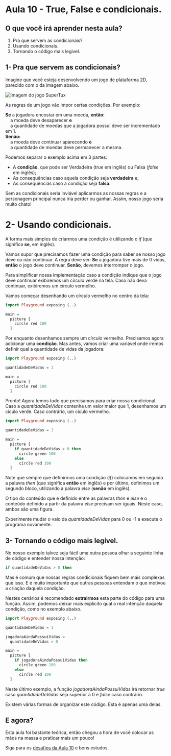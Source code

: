 # Aula 10 - True, False e condicionais.

## O que você irá aprender nesta aula?

1. Pra que servem as condicionais?
2. Usando condicionais.
3. Tornando o código mais legível.

## 1- Pra que servem as condicionais?

Imagine que você esteja desenvolvendo um jogo de plataforma 2D, parecido com
o da imagem abaixo.

![Imagem do jogo SuperTux](/resources/supertux.png)

As regras de um jogo vão impor certas condições. Por exemplo:

**Se** a jogadora encostar em uma moeda, **então:**  
&nbsp;&nbsp;&nbsp;&nbsp;a moeda deve desaparecer **e**  
&nbsp;&nbsp;&nbsp;&nbsp;a quantidade de moedas que a jogadora possui deve ser incrementado em 1.  
**Senão:**    
&nbsp;&nbsp;&nbsp;&nbsp;a moeda deve continuar aparecendo **e**  
&nbsp;&nbsp;&nbsp;&nbsp;a quantidade de moedas deve permanecer a mesma.

Podemos separar o exemplo acima em 3 partes:  
- A **condição**, que pode ser Verdadeira (*true* em inglês) ou Falsa (*false* em inglês); 
- As consequências caso aquela condição seja **verdadeira** e;  
- As consequências caso a condição seja **falsa**.

Sem as condicionais seria inviável aplicarmos as nossas regras e
a personagem principal nunca iria perder ou ganhar. Assim, nosso jogo
seria muito chato!

# 2- Usando condicionais.

A forma mais simples de criarmos uma condição é utilizando o *if*
(que significa **se**, em inglês).

Vamos supor que precisamos fazer uma condição para saber se nosso jogo
deve ou não continuar. A regra deve ser: **Se** a jogadora tive mais
de 0 vidas, **então** o jogo deve continuar. **Senão**, devemos interromper
o jogo.

Para simplificar nossa implementação caso a condição indique que o
jogo deve continuar exibiremos um círculo verde na tela. Caso não
deva continuar, exibiremos um círculo vermelho.

Vamos começar desenhando um círculo vermelho no centro da tela:

```haskell
import Playground exposing (..)

main =
  picture [
    circle red 100
  ]
```

Por enquanto desenhamos sempre um círculo vermelho. Precisamos agora
adicionar uma **condição**. Mas antes, vamos criar uma variável
onde iremos definir qual a quantidade de vidas da jogadora:

```haskell
import Playground exposing (..)

quantidadeDeVidas = 1

main =
  picture [
    circle red 100
  ]
```

Pronto! Agora temos tudo que precisamos para criar nossa condicional.
Caso a *quantidadeDeVidas* contenha um valor maior que 1, desenhamos
um cículo verde. Caso contrário, um cículo vermelho.

```haskell
import Playground exposing (..)

quantidadeDeVidas = 1

main =
  picture [ 
    if quantidadeDeVidas > 0 then
      circle green 100 
    else 
      circle red 100
  ]
```

Note que sempre que definirmos uma condição (*if*) colocamos 
em seguida a palavra *then* (que significa **então**
em inglês) e por último, definimos um segundo bloco, utilizando
a palavra *else* (**senão** em inglês).  

O tipo do conteúdo que é definido entre as palavras *then*
e *else* e o conteúdo definido a partir da palavra *else*
precisam ser iguais. Neste caso, ambos são uma figura.

Experimente mudar o valo da *quantidadeDeVidas* para 0 ou -1 e
execute o programa novamente.

## 3- Tornando o código mais legível.

No nosso exemplo talvez seja fácil uma outra pessoa olhar
a seguinte linha de código e entender nossa intenção:

```haskell
if quantidadeDeVidas > 0 then
```

Mas é comum que nossas regras condicionais fiquem bem mais
complexas que isso. E é muito importante que outras pessoas 
entendam o que motivou a criação daquela condição.

Nestes cenários é recomendado **extrairmos** esta parte do código
para uma função. Assim, podemos deixar mais explicito qual
a real intenção daquela condição, como no exemplo abaixo.

```haskell
import Playground exposing (..)

quantidadeDeVidas = 1

jogadoraAindaPossuiVidas =
  quantidadeDeVidas > 0

main =
  picture [ 
    if jogadoraAindaPossuiVidas then
      circle green 100 
    else 
      circle red 100
  ]

```

Neste último exemplo, a função *jogadoraAindaPossuiVidas* irá
retornar *true* caso *quantidadeDeVidas* seja superior a 0 e
*false* caso contrário.

Existem várias formas de organizar este código. Esta é apenas
uma delas.

## E agora?

Esta aula foi bastante teórica, então chegou a hora de você
colocar as mãos na massa e praticar mais um pouco!

Siga para os [desafios da Aula 10](/aula_10_desafios.html) e bons estudos.
